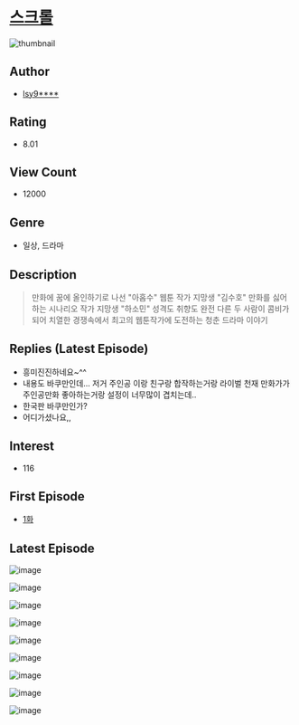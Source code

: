 # [스크롤](https://comic.naver.com/bestChallenge/list?titleId=784559)
![thumbnail](https://image-comic.pstatic.net/user_contents_data/challenge_comic/2021/11/15/340027/thumbnail_202x1640c965c5b_313e_46f8_b2b6_53bc1c5e7c9b_00000945.JPEG)

## Author
- [lsy9****](https://comic.naver.com/artistTitle?id=340027)

## Rating
- 8.01

## View Count
- 12000

## Genre
- 일상, 드라마

## Description
> 만화에 꿈에 올인하기로 나선 "아홉수" 웹툰 작가 지망생 "김수호" 만화를 싫어하는 시나리오 작가 지망생 "하소민" 성격도 취향도 완전 다른 두 사람이 콤비가 되어 치열한 경쟁속에서 최고의 웹툰작가에 도전하는 청춘 드라마 이야기

## Replies (Latest Episode)
- 흥미진진하네요~^^
- 내용도 바쿠만인데... 저거 주인공 이랑 친구랑 합작하는거랑 라이벌 천재 만화가가 주인공만화 좋아하는거랑 설정이 너무많이 겹치는데..
- 한국판 바쿠만인가?
- 어디가셨나요,,

## Interest
- 116

## First Episode
- [1화](https://comic.naver.com/bestChallenge/detail?titleId=784559&no=1)

## Latest Episode
![image](https://image-comic.pstatic.net/user_contents_data/challenge_comic/2021/11/26/340027/upload_7220788848993974370.jpeg)

![image](https://image-comic.pstatic.net/user_contents_data/challenge_comic/2021/11/26/340027/upload_3559585766759084089.jpeg)

![image](https://image-comic.pstatic.net/user_contents_data/challenge_comic/2021/11/26/340027/upload_4121700993991260464.jpeg)

![image](https://image-comic.pstatic.net/user_contents_data/challenge_comic/2021/11/26/340027/upload_3906699166077825586.jpeg)

![image](https://image-comic.pstatic.net/user_contents_data/challenge_comic/2021/11/26/340027/upload_3702581639048672610.jpeg)

![image](https://image-comic.pstatic.net/user_contents_data/challenge_comic/2021/11/26/340027/upload_7305743717948929081.jpeg)

![image](https://image-comic.pstatic.net/user_contents_data/challenge_comic/2021/11/26/340027/upload_3775817699078190689.jpeg)

![image](https://image-comic.pstatic.net/user_contents_data/challenge_comic/2021/11/26/340027/upload_7234581143569709106.jpeg)

![image](https://image-comic.pstatic.net/user_contents_data/challenge_comic/2021/11/26/340027/upload_7148958878827701858.jpeg)
